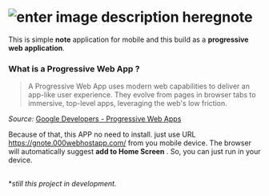 ﻿# ![enter image description here](https://gnote.000webhostapp.com/img/icons/android-icon-96x96.png)gnote

This is simple **note** application for mobile and this build as a **progressive web application**. 

### What is a Progressive Web App ?

> A Progressive Web App uses modern web capabilities to deliver an app-like user experience. They evolve from pages in browser tabs to immersive, top-level apps, leveraging the web's low friction.

_Source:_  [Google Developers - Progressive Web Apps](https://developers.google.com/web/progressive-web-apps/)


Because of that, this APP no need to install. just use URL https://gnote.000webhostapp.com/ from you mobile device.
The browser will automatically suggest  **add to Home Screen** .
So, you can just run in your device. 



## 
**still this project in development.*


